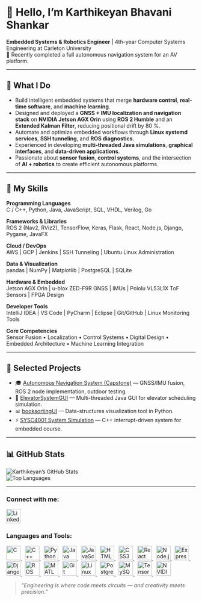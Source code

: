 # 👋 Hello, I’m Karthikeyan Bhavani Shankar 

**Embedded Systems & Robotics Engineer** | 4th-year Computer Systems Engineering at Carleton University  
🚀 Recently completed a full autonomous navigation system for an AV platform.

---

## 🔭 What I Do  
- Build intelligent embedded systems that merge **hardware control**, **real-time software**, and **machine learning**.  
- Designed and deployed a **GNSS + IMU localization and navigation stack** on **NVIDIA Jetson AGX Orin** using **ROS 2 Humble** and an **Extended Kalman Filter**, reducing positional drift by 80 %.  
- Automate and optimize embedded workflows through **Linux systemd services**, **SSH tunneling**, and **ROS diagnostics**.  
- Experienced in developing **multi-threaded Java simulations**, **graphical interfaces**, and **data-driven applications**.  
- Passionate about **sensor fusion**, **control systems**, and the intersection of **AI + robotics** to create efficient autonomous platforms.  

---

## 🧠 My Skills  

**Programming Languages**  
C / C++, Python, Java, JavaScript, SQL, VHDL, Verilog, Go  

**Frameworks & Libraries**  
ROS 2 (Nav2, RViz2), TensorFlow, Keras, Flask, React, Node.js, Django, Pygame, JavaFX  

**Cloud / DevOps**  
AWS | GCP | Jenkins | SSH Tunneling | Ubuntu Linux Administration  

**Data & Visualization**  
pandas | NumPy | Matplotlib | PostgreSQL | SQLite  

**Hardware & Embedded**  
Jetson AGX Orin | u-blox ZED-F9R GNSS | IMUs | Pololu VL53L1X ToF Sensors | FPGA Design  

**Developer Tools**  
IntelliJ IDEA | VS Code | PyCharm | Eclipse | Git/GitHub | Linux Monitoring Tools  

**Core Competencies**  
Sensor Fusion • Localization • Control Systems • Digital Design • Embedded Architecture • Machine Learning Integration  

---


## 📂 Selected Projects  
- 🎓 [Autonomous Navigation System (Capstone)](https://github.com/Carleton-AAV-Capstone/Navigation) — GNSS/IMU fusion, ROS 2 node implementation, outdoor testing.  
- 🧮 [ElevatorSystemGUI](https://github.com/KarthikeyanBhavaniShankar/ElevatorSystemGUI) — Multi-threaded Java GUI for elevator scheduling simulation.  
- 📊 [booksortingUI](https://github.com/KarthikeyanBhavaniShankar/booksortingUI) — Data-structures visualization tool in Python.  
- ⚡ [SYSC4001 System Simulation](https://github.com/KarthikeyanBhavaniShankar/SYSC4001) — C++ interrupt-driven system for embedded course.

---

## 📊 GitHub Stats  
![Karthikeyan’s GitHub Stats](https://github-readme-stats.vercel.app/api?username=KarthikeyanBhavaniShankar&show_icons=true&theme=radical)  
![Top Languages](https://github-readme-stats.vercel.app/api/top-langs/?username=KarthikeyanBhavaniShankar&layout=compact&theme=radical)  

---

<!-- CONNECT WITH ME -->
<h3>Connect with me:</h3>
<p>
  <a href="https://www.linkedin.com/in/karthikeyan-bhavani-shankar/" target="_blank">
    <img alt="LinkedIn" title="LinkedIn"
         src="https://cdn.jsdelivr.net/gh/devicons/devicon/icons/linkedin/linkedin-original.svg"
         height="38" />
  </a>
</p>

<!-- LANGUAGES & TOOLS -->
<h3>Languages and Tools:</h3>
<p>
  <!-- C -->
  <a href="https://en.cppreference.com/w/c" target="_blank">
    <img alt="C" title="C"
         src="https://cdn.jsdelivr.net/gh/devicons/devicon/icons/c/c-original.svg"
         height="38" />
  </a>
  &nbsp;
  <!-- C++ -->
  <a href="https://en.cppreference.com/w/" target="_blank">
    <img alt="C++" title="C++"
         src="https://cdn.jsdelivr.net/gh/devicons/devicon/icons/cplusplus/cplusplus-original.svg"
         height="38" />
  </a>
  &nbsp;
  <!-- Python -->
  <a href="https://www.python.org/" target="_blank">
    <img alt="Python" title="Python"
         src="https://cdn.jsdelivr.net/gh/devicons/devicon/icons/python/python-original.svg"
         height="38" />
  </a>
  &nbsp;
  <!-- Java -->
  <a href="https://www.java.com/" target="_blank">
    <img alt="Java" title="Java"
         src="https://cdn.jsdelivr.net/gh/devicons/devicon/icons/java/java-original.svg"
         height="38" />
  </a>
  &nbsp;
  <!-- JavaScript -->
  <a href="https://developer.mozilla.org/docs/Web/JavaScript" target="_blank">
    <img alt="JavaScript" title="JavaScript"
         src="https://cdn.jsdelivr.net/gh/devicons/devicon/icons/javascript/javascript-original.svg"
         height="38" />
  </a>
  &nbsp;
  <!-- HTML5 -->
  <a href="https://developer.mozilla.org/docs/Web/HTML" target="_blank">
    <img alt="HTML5" title="HTML5"
         src="https://cdn.jsdelivr.net/gh/devicons/devicon/icons/html5/html5-original.svg"
         height="38" />
  </a>
  &nbsp;
  <!-- CSS3 -->
  <a href="https://developer.mozilla.org/docs/Web/CSS" target="_blank">
    <img alt="CSS3" title="CSS3"
         src="https://cdn.jsdelivr.net/gh/devicons/devicon/icons/css3/css3-original.svg"
         height="38" />
  </a>
  &nbsp;
  <!-- React -->
  <a href="https://react.dev/" target="_blank">
    <img alt="React" title="React"
         src="https://cdn.jsdelivr.net/gh/devicons/devicon/icons/react/react-original.svg"
         height="38" />
  </a>
  &nbsp;
  <!-- Node.js -->
  <a href="https://nodejs.org/" target="_blank">
    <img alt="Node.js" title="Node.js"
         src="https://cdn.jsdelivr.net/gh/devicons/devicon/icons/nodejs/nodejs-original.svg"
         height="38" />
  </a>
  &nbsp;
  <!-- Express -->
  <a href="https://expressjs.com/" target="_blank">
    <img alt="Express" title="Express"
         src="https://cdn.jsdelivr.net/gh/devicons/devicon/icons/express/express-original.svg"
         height="38" />
  </a>
  &nbsp;
  <!-- Django -->
  <a href="https://www.djangoproject.com/" target="_blank">
    <img alt="Django" title="Django"
         src="https://cdn.jsdelivr.net/gh/devicons/devicon/icons/django/django-plain.svg"
         height="38" />
  </a>
  &nbsp;
  <!-- ROS -->
  <a href="https://www.ros.org/" target="_blank">
    <img alt="ROS" title="ROS"
         src="https://cdn.jsdelivr.net/gh/devicons/devicon/icons/ros/ros-original.svg"
         height="38" />
  </a>
  &nbsp;
  <!-- MATLAB -->
  <a href="https://www.mathworks.com/products/matlab.html" target="_blank">
    <img alt="MATLAB" title="MATLAB"
         src="https://cdn.jsdelivr.net/gh/devicons/devicon/icons/matlab/matlab-original.svg"
         height="38" />
  </a>
  &nbsp;
  <!-- Git -->
  <a href="https://git-scm.com/" target="_blank">
    <img alt="Git" title="Git"
         src="https://cdn.jsdelivr.net/gh/devicons/devicon/icons/git/git-original.svg"
         height="38" />
  </a>
  &nbsp;
  <!-- Linux -->
  <a href="https://www.linux.org/" target="_blank">
    <img alt="Linux" title="Linux"
         src="https://cdn.jsdelivr.net/gh/devicons/devicon/icons/linux/linux-original.svg"
         height="38" />
  </a>
  &nbsp;
  <!-- PostgreSQL -->
  <a href="https://www.postgresql.org/" target="_blank">
    <img alt="PostgreSQL" title="PostgreSQL"
         src="https://cdn.jsdelivr.net/gh/devicons/devicon/icons/postgresql/postgresql-original.svg"
         height="38" />
  </a>
  &nbsp;
  <!-- MySQL -->
  <a href="https://www.mysql.com/" target="_blank">
    <img alt="MySQL" title="MySQL"
         src="https://cdn.jsdelivr.net/gh/devicons/devicon/icons/mysql/mysql-original.svg"
         height="38" />
  </a>
  &nbsp;
  <!-- TensorFlow -->
  <a href="https://www.tensorflow.org/" target="_blank">
    <img alt="TensorFlow" title="TensorFlow"
         src="https://cdn.jsdelivr.net/gh/devicons/devicon/icons/tensorflow/tensorflow-original.svg"
         height="38" />
  </a>
  &nbsp;
  <!-- NVIDIA / Jetson -->
  <a href="https://developer.nvidia.com/embedded-computing" target="_blank">
    <img alt="NVIDIA Jetson" title="NVIDIA Jetson"
         src="https://cdn.jsdelivr.net/gh/devicons/devicon/icons/nvidia/nvidia-original.svg"
         height="38" />
  </a>
</p>

> _“Engineering is where code meets circuits — and creativity meets precision.”_
